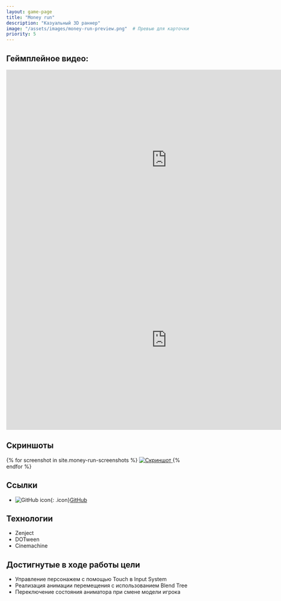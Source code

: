 ```yaml
---
layout: game-page
title: "Money run"
description: "Казуальный 3D раннер"
image: "/assets/images/money-run-preview.png"  # Превью для карточки
priority: 5
---
```


## Геймплейное видео:
<div class="video-grid">
<iframe 
  width="853" 
  height="480" 
  src="https://www.youtube.com/embed/hYA5fsOqavc"
  frameborder="0" 
  allowfullscreen>
</iframe>
<iframe src="https://vkvideo.ru/video_ext.php?oid=-231591601&id=456239021&hd=2&hash=baa042c8113ad7f7&autoplay=1" width="853" height="480" style="background-color: #000" allow="encrypted-media; fullscreen; picture-in-picture; screen-wake-lock;" frameborder="0" allowfullscreen></iframe>
</div>

## Скриншоты
 <div class="gallery">
    {% for screenshot in site.money-run-screenshots %}
  <a href="{{ screenshot.image | relative_url }}" data-lightbox="gallery" data-title="Скриншот">
        <img src="{{ screenshot.image | relative_url }}" alt="Скриншот" class="project-image">
    </a>
{% endfor %}
</div> 

<script src="https://cdnjs.cloudflare.com/ajax/libs/lightbox2/2.11.3/js/lightbox-plus-jquery.min.js"></script>
<script>
    // Инициализация с настройками
    lightbox.option({
        'resizeDuration': 200,
        'wrapAround': true,
        'fadeDuration': 200,
        'disableScrolling': false,
        'fitImagesInViewport': false,
        'maxWidth': 1280,
        'maxHeight': 720,
        'positionFromTop': 100
    })
</script>

## Ссылки  
- ![GitHub icon](https://github.githubassets.com/favicons/favicon.svg){: .icon}[GitHub](https://github.com/furyohfury/Tests/tree/RichRun)

## Технологии  
- Zenject
- DOTween
- Cinemachine

## Достигнутые в ходе работы цели
- Управление персонажем с помощью Touch в Input System
- Реализация анимации перемещения с использованием Blend Tree
- Переключение состояния аниматора при смене модели игрока